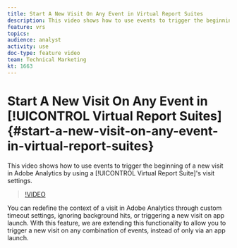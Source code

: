 ```yaml
---
title: Start A New Visit On Any Event in Virtual Report Suites
description: This video shows how to use events to trigger the beginning of a new visit in Adobe Analytics by using a Virtual Report Suite's visit settings.
feature: vrs
topics: 
audience: analyst
activity: use
doc-type: feature video
team: Technical Marketing
kt: 1663
---
```


# Start A New Visit On Any Event in [!UICONTROL Virtual Report Suites] {#start-a-new-visit-on-any-event-in-virtual-report-suites}

This video shows how to use events to trigger the beginning of a new visit in Adobe Analytics by using a [!UICONTROL Virtual Report Suite]'s visit settings.

>[!VIDEO](https://video.tv.adobe.com/v/23129/?quality=12)

You can redefine the context of a visit in Adobe Analytics through custom timeout settings, ignoring background hits, or triggering a new visit on app launch. With this feature, we are extending this functionality to allow you to trigger a new visit on any combination of events, instead of only via an app launch.
